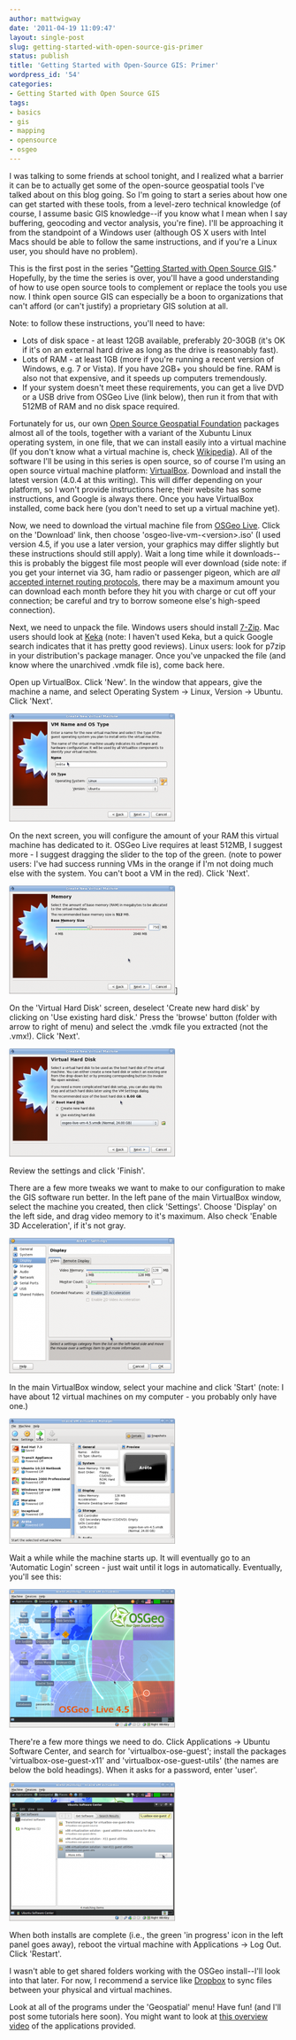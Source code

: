 ```yaml
---
author: mattwigway
date: '2011-04-19 11:09:47'
layout: single-post
slug: getting-started-with-open-source-gis-primer
status: publish
title: 'Getting Started with Open-Source GIS: Primer'
wordpress_id: '54'
categories:
- Getting Started with Open Source GIS
tags:
- basics
- gis
- mapping
- opensource
- osgeo
---
```


I was talking to some friends at school tonight, and I realized what a barrier it can be to actually get some of the open-source geospatial tools I've talked about on this blog going. So I'm going to start a series about how one can get started with these tools, from a level-zero technical knowledge (of course, I assume basic GIS knowledge--if you know what I mean when I say buffering, geocoding and vector analysis, you're fine). I'll be approaching it from the standpoint of a Windows user (although OS X users with Intel Macs should be able to follow the same instructions, and if you're a Linux user, you should have no problem).

This is the first post in the series "[Getting Started with Open Source GIS](/category/getting-started-with-open-source-gis/)." Hopefully, by the time the series is over, you'll have a good understanding of how to use open source tools to complement or replace the tools you use now. I think open source GIS can especially be a boon to organizations that can't afford (or can't justify) a proprietary GIS solution at all.

Note: to follow these instructions, you'll need to have:
	
- Lots of disk space - at least 12GB available, preferably 20-30GB (it's OK if it's on an external hard drive as long as the drive is reasonably fast).
- Lots of RAM - at least 1GB (more if you're running a recent version of Windows, e.g. 7 or Vista). If you have 2GB+ you should be fine. RAM is also not that expensive, and it speeds up computers tremendously.
- If your system doesn't meet these requirements, you can get a live DVD or a USB drive from OSGeo Live (link below), then run it from that with 512MB of RAM and no disk space required.


Fortunately for us, our own [Open Source Geospatial Foundation](http://osgeo.org) packages almost all of the tools, together with a variant of the Xubuntu Linux operating system, in one file, that we can install easily into a virtual machine (If you don't know what a virtual machine is, check [Wikipedia](http://en.wikipedia.org/wiki/Virtual_Machine)). All of the software I'll be using in this series is open source, so of course I'm using an open source virtual machine platform: [VirtualBox](http://virtualbox.org/). Download and install the latest version (4.0.4 at this writing). This will differ depending on your platform, so I won't provide instructions here; their website has some instructions, and Google is always there. Once you have VirtualBox installed, come back here (you don't need to set up a virtual machine yet).

Now, we need to download the virtual machine file from [OSGeo Live](http://live.osgeo.org). Click on the 'Download' link, then choose 'osgeo-live-vm-&lt;version&gt;.iso' (I used version 4.5, if you use a later version, your graphics may differ slightly but these instructions should still apply). Wait a long time while it downloads--this is probably the biggest file most people will ever download (side note: if you get your internet via 3G, ham radio or passenger pigeon, which are _all_ [accepted internet](http://en.wikipedia.org/wiki/Packet_radio#Amateur_Packet_Radio_and_the_AMPRNet)[ routing protocols](http://www.rfc-editor.org/rfc/rfc1149.txt), there may be a maximum amount you can download each month before they hit you with charge or cut off your connection; be careful and try to borrow someone else's high-speed connection).

Next, we need to unpack the file. Windows users should install [7-Zip](http://www.7-zip.org/). Mac users should look at [Keka](http://www.kekaosx.com/en/) (note: I haven't used Keka, but a quick Google search indicates that it has pretty good reviews). Linux users: look for p7zip in your distribution's package manager. Once you've unpacked the file (and know where the unarchived .vmdk file is), come back here.

Open up VirtualBox. Click 'New'. In the window that appears, give the machine a name, and select Operating System -&gt; Linux, Version -&gt; Ubuntu. Click 'Next'.

![](/a/2011-04-19-getting-started-with-open-source-gis-primer/new.png)

On the next screen, you will configure the amount of your RAM this virtual machine has dedicated to it. OSGeo Live requires at least 512MB, I suggest more - I suggest dragging the slider to the top of the green. (note to power users: I've had success running VMs in the orange if I'm not doing much else with the system. You can't boot a VM in the red). Click 'Next'.

![](/a/2011-04-19-getting-started-with-open-source-gis-primer/mem.png)]

On the 'Virtual Hard Disk' screen, deselect 'Create new hard disk' by clicking on 'Use existing hard disk.' Press the 'browse' button (folder with arrow to right of menu) and select the .vmdk file you extracted (not the .vmx!). Click 'Next'.

![](/a/2011-04-19-getting-started-with-open-source-gis-primer/disk.png)

Review the settings and click 'Finish'.

There are a few more tweaks we want to make to our configuration to make the GIS software run better. In the left pane of the main VirtualBox window, select the machine you created, then click 'Settings'. Choose 'Display' on the left side, and drag video memory to it's maximum. Also check 'Enable 3D Acceleration', if it's not gray.

![](/a/2011-04-19-getting-started-with-open-source-gis-primer/disp.png)

In the main VirtualBox window, select your machine and click 'Start' (note: I have about 12 virtual machines on my computer - you probably only have one.)

![](/a/2011-04-19-getting-started-with-open-source-gis-primer/start2.png)

Wait a while while the machine starts up. It will eventually go to an 'Automatic Login' screen - just wait until it logs in automatically. Eventually, you'll see this:

![](/a/2011-04-19-getting-started-with-open-source-gis-primer/osgeo-desktop.png)

There're a few more things we need to do. Click Applications -&gt; Ubuntu Software Center, and search for 'virtualbox-ose-guest'; install the packages 'virtualbox-ose-guest-x11' and 'virtualbox-ose-guest-utils' (the names are below the bold headings). When it asks for a password, enter 'user'.

![](/a/2011-04-19-getting-started-with-open-source-gis-primer/guest.png)

When both installs are complete (i.e., the green 'in progress' icon in the left panel goes away), reboot the virtual machine with Applications -&gt; Log Out. Click 'Restart'.

I wasn't able to get shared folders working with the OSGeo install--I'll look into that later. For now, I recommend a service like [Dropbox](http://dropbox.com) to sync files between your physical and virtual machines.

Look at all of the programs under the 'Geospatial' menu! Have fun! (and I'll post some tutorials here soon). You might want to look at [this overview video](http://cameronshorter.blogspot.com/2010/09/osgeolive-40-lightening-overview.html) of the applications provided.
